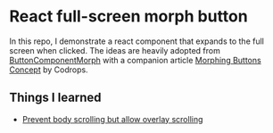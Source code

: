 # React full-screen morph button

In this repo, I demonstrate a react component that expands to the full screen
when clicked. The ideas are heavily adopted from [ButtonComponentMorph](https://github.com/codrops/ButtonComponentMorph/)
with a companion article
[Morphing Buttons Concept](https://tympanus.net/codrops/2014/05/12/morphing-buttons-concept/)
by Codrops.

## Things I learned

- [Prevent body scrolling but allow overlay scrolling](http://stackoverflow.com/a/9280412/3837223)
